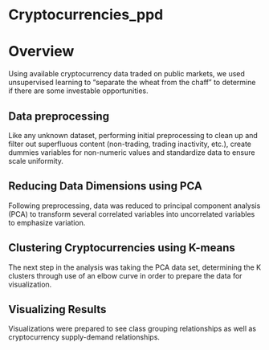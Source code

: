 # Cryptocurrencies_ppd

# Overview
Using available cryptocurrency data traded on public markets, we used unsupervised learning to “separate the wheat from the chaff” to determine if there are some investable opportunities. 

## Data preprocessing
Like any unknown dataset, performing initial preprocessing to clean up and filter out superfluous content (non-trading, trading inactivity, etc.), create dummies variables for non-numeric values and standardize data to ensure scale uniformity. 

## Reducing Data Dimensions using PCA
Following preprocessing, data was reduced to principal component analysis (PCA) to transform several correlated variables into uncorrelated variables to emphasize variation.  

## Clustering Cryptocurrencies using K-means
The next step in the analysis was taking the PCA data set, determining the K clusters through use of an elbow curve in order to prepare the data for visualization. 

## Visualizing Results
Visualizations were prepared to see class grouping relationships as well as cryptocurrency supply-demand relationships. 
